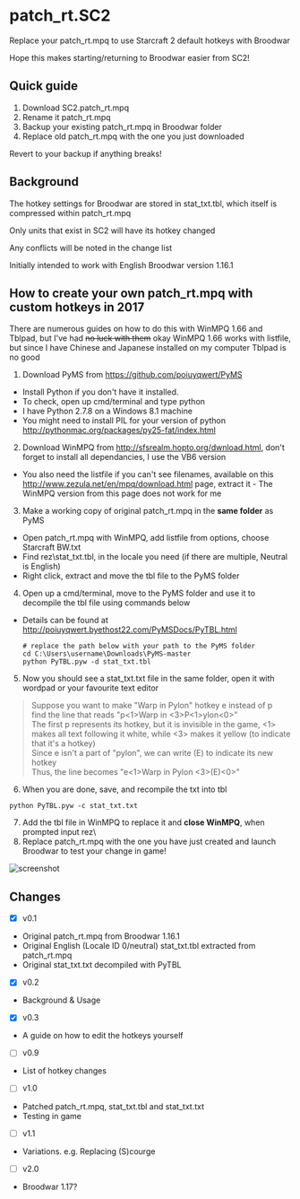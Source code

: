 # patch_rt.SC2
Replace your patch_rt.mpq to use Starcraft 2 default hotkeys with Broodwar

Hope this makes starting/returning to Broodwar easier from SC2!

## Quick guide
1. Download SC2.patch_rt.mpq
2. Rename it patch_rt.mpq
3. Backup your existing patch_rt.mpq in Broodwar folder
4. Replace old patch_rt.mpq with the one you just downloaded

Revert to your backup if anything breaks!

## Background
The hotkey settings for Broodwar are stored in stat_txt.tbl, which itself is compressed within patch_rt.mpq

Only units that exist in SC2 will have its hotkey changed

Any conflicts will be noted in the change list

Initially intended to work with English Broodwar version 1.16.1

## How to create your own patch_rt.mpq with custom hotkeys in 2017
There are numerous guides on how to do this with WinMPQ 1.66 and Tblpad, but I've had ~~no luck with them~~ okay WinMPQ 1.66 works with listfile, but since I have Chinese and Japanese installed on my computer Tblpad is no good

1. Download PyMS from https://github.com/poiuyqwert/PyMS
  * Install Python if you don't have it installed. 
  * To check, open up cmd/terminal and type python
  * I have Python 2.7.8 on a Windows 8.1 machine
  * You might need to install PIL for your version of python http://pythonmac.org/packages/py25-fat/index.html
2. Download WinMPQ from http://sfsrealm.hopto.org/dwnload.html, don't forget to install all dependancies, I use the VB6 version
  * You also need the listfile if you can't see filenames, available on this http://www.zezula.net/en/mpq/download.html page, extract it - The WinMPQ version from this page does not work for me
3. Make a working copy of original patch_rt.mpq in the **same folder** as PyMS
  * Open patch_rt.mpq with WinMPQ, add listfile from options, choose Starcraft BW.txt
  * Find rez\stat_txt.tbl, in the locale you need (if there are multiple, Neutral is English)
  * Right click, extract and move the tbl file to the PyMS folder
4. Open up a cmd/terminal, move to the PyMS folder and use it to decompile the tbl file using commands below
  * Details can be found at http://poiuyqwert.byethost22.com/PyMSDocs/PyTBL.html
    
    ```
    # replace the path below with your path to the PyMS folder
    cd C:\Users\username\Downloads\PyMS-master
    python PyTBL.pyw -d stat_txt.tbl
    ```
5. Now you should see a stat_txt.txt file in the same folder, open it with wordpad or your favourite text editor

  > Suppose you want to make "Warp in Pylon" hotkey e instead of p  
  > find the line that reads "p<1>Warp in <3>P<1>ylon<0>"  
  > The first p represents its hotkey, but it is invisible in the game, <1> makes all text following it white, while <3> makes it yellow (to indicate that it's a hotkey)  
  > Since e isn't a part of "pylon", we can write (E) to indicate its new hotkey  
  > Thus, the line becomes "e<1>Warp in Pylon <3>(E)<0>" 

6. When you are done, save, and recompile the txt into tbl
  ```
  python PyTBL.pyw -c stat_txt.txt
  ```
7. Add the tbl file in WinMPQ to replace it and **close WinMPQ**, when prompted input rez\
8. Replace patch_rt.mpq with the one you have just created and launch Broodwar to test your change in game!

![screenshot](http://puu.sh/tKUlx/1ddf91795f.png)

## Changes

- [x] v0.1
* Original patch_rt.mpq from Broodwar 1.16.1
* Original English (Locale ID 0/neutral) stat_txt.tbl extracted from patch_rt.mpq
* Original stat_txt.txt decompiled with PyTBL

- [x] v0.2
* Background & Usage

- [x] v0.3
* A guide on how to edit the hotkeys yourself

- [ ] v0.9
* List of hotkey changes

- [ ] v1.0
* Patched patch_rt.mpq, stat_txt.tbl and stat_txt.txt
* Testing in game

- [ ] v1.1
* Variations. e.g. Replacing (S)courge

- [ ] v2.0
* Broodwar 1.17?
